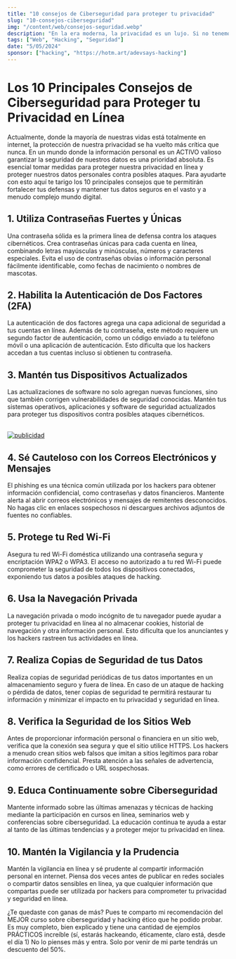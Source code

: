 ```yaml
---
title: "10 consejos de Ciberseguridad para proteger tu privacidad"
slug: "10-consejos-ciberseguridad"
img: "/content/web/consejos-seguridad.webp"
description: "En la era moderna, la privacidad es un lujo. Si no tenemos especial cuidado con ella, nuestros datos serán dispersados sin confirmación"
tags: ["Web", "Hacking", "Seguridad"]
date: "5/05/2024"
sponsor: ["hacking", "https://hotm.art/adevsays-hacking"]
---
```


# Los 10 Principales Consejos de Ciberseguridad para Proteger tu Privacidad en Línea

Actualmente, donde la mayoría de nuestras vidas está totalmente en internet, la protección de nuestra privacidad se ha vuelto más crítica que nunca. En un mundo donde la información personal es un ACTIVO valioso garantizar la seguridad de nuestros datos es una prioridad absoluta. Es esencial tomar medidas para proteger nuestra privacidad en línea y proteger nuestros datos personales contra posibles ataques. Para ayudarte con esto aquí te tarigo los 10 principales consejos que te permitirán fortalecer tus defensas y mantener tus datos seguros en el vasto y a menudo complejo mundo digital.

## 1. Utiliza Contraseñas Fuertes y Únicas
Una contraseña sólida es la primera línea de defensa contra los ataques cibernéticos. Crea contraseñas únicas para cada cuenta en línea, combinando letras mayúsculas y minúsculas, números y caracteres especiales. Evita el uso de contraseñas obvias o información personal fácilmente identificable, como fechas de nacimiento o nombres de mascotas.

## 2. Habilita la Autenticación de Dos Factores (2FA)
La autenticación de dos factores agrega una capa adicional de seguridad a tus cuentas en línea. Además de tu contraseña, este método requiere un segundo factor de autenticación, como un código enviado a tu teléfono móvil o una aplicación de autenticación. Esto dificulta que los hackers accedan a tus cuentas incluso si obtienen tu contraseña.

## 3. Mantén tus Dispositivos Actualizados
Las actualizaciones de software no solo agregan nuevas funciones, sino que también corrigen vulnerabilidades de seguridad conocidas. Mantén tus sistemas operativos, aplicaciones y software de seguridad actualizados para proteger tus dispositivos contra posibles ataques cibernéticos.

<br/>

<a href="https://hotm.art/adevsays-hacking" target="_blank" rel="noreel nofollow">
    <img alt="publicidad" src="/banners/content/hacking.webp"/>
</a>

<br/>

## 4. Sé Cauteloso con los Correos Electrónicos y Mensajes
El phishing es una técnica común utilizada por los hackers para obtener información confidencial, como contraseñas y datos financieros. Mantente alerta al abrir correos electrónicos y mensajes de remitentes desconocidos. No hagas clic en enlaces sospechosos ni descargues archivos adjuntos de fuentes no confiables.

## 5. Protege tu Red Wi-Fi
Asegura tu red Wi-Fi doméstica utilizando una contraseña segura y encriptación WPA2 o WPA3. El acceso no autorizado a tu red Wi-Fi puede comprometer la seguridad de todos los dispositivos conectados, exponiendo tus datos a posibles ataques de hacking.

## 6. Usa la Navegación Privada
La navegación privada o modo incógnito de tu navegador puede ayudar a proteger tu privacidad en línea al no almacenar cookies, historial de navegación y otra información personal. Esto dificulta que los anunciantes y los hackers rastreen tus actividades en línea.

## 7. Realiza Copias de Seguridad de tus Datos
Realiza copias de seguridad periódicas de tus datos importantes en un almacenamiento seguro y fuera de línea. En caso de un ataque de hacking o pérdida de datos, tener copias de seguridad te permitirá restaurar tu información y minimizar el impacto en tu privacidad y seguridad en línea.

## 8. Verifica la Seguridad de los Sitios Web
Antes de proporcionar información personal o financiera en un sitio web, verifica que la conexión sea segura y que el sitio utilice HTTPS. Los hackers a menudo crean sitios web falsos que imitan a sitios legítimos para robar información confidencial. Presta atención a las señales de advertencia, como errores de certificado o URL sospechosas.

## 9. Educa Continuamente sobre Ciberseguridad
Mantente informado sobre las últimas amenazas y técnicas de hacking mediante la participación en cursos en línea, seminarios web y conferencias sobre ciberseguridad. La educación continua te ayuda a estar al tanto de las últimas tendencias y a proteger mejor tu privacidad en línea.

## 10. Mantén la Vigilancia y la Prudencia
Mantén la vigilancia en línea y sé prudente al compartir información personal en internet. Piensa dos veces antes de publicar en redes sociales o compartir datos sensibles en línea, ya que cualquier información que compartas puede ser utilizada por hackers para comprometer tu privacidad y seguridad en línea.

¿Te quedaste con ganas de más?
Pues te comparto mi recomendación del MEJOR curso sobre ciberseguridad y hacking ético que he podido probar. Es muy completo, bien explicado y tiene una cantidad de ejemplos PRÁCTICOS increíble (sí, estarás hackeando, éticamente, claro está, desde el día 1) No lo pienses más y entra. Solo por venir de mi parte tendrás un descuento del 50%.